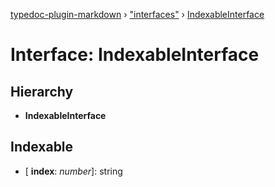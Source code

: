 [typedoc-plugin-markdown](../README.md) › ["interfaces"](../modules/_interfaces_.md) › [IndexableInterface](_interfaces_.indexableinterface.md)

# Interface: IndexableInterface

## Hierarchy

* **IndexableInterface**

## Indexable

* \[ **index**: *number*\]: string
